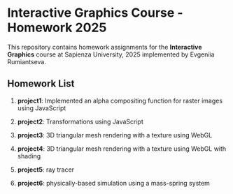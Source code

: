 # Interactive Graphics Course - Homework 2025

This repository contains homework assignments for the **Interactive Graphics** course at Sapienza University, 2025 implemented by Evgeniia Rumiantseva.

## Homework List

1. **project1**: Implemented an alpha compositing function for raster images using JavaScript

2. **project2**: Transformations using JavaScript

3. **project3**: 3D triangular mesh rendering with a texture using WebGL

4. **project4**: 3D triangular mesh rendering with a texture using WebGL with shading

5. **project5**: ray tracer

6. **project6**: physically-based simulation using a mass-spring system
